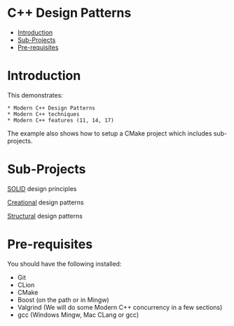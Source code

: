 # C++ Design Patterns


- [Introduction](#Introduction)
- [Sub-Projects](#Sub-Projects)
- [Pre-requisites](#Pre-requisites)



# Introduction

This demonstrates:

    * Modern C++ Design Patterns
    * Modern C++ techniques
    * Modern C++ features (11, 14, 17)

The example also shows how to setup a CMake project which includes sub-projects.


# Sub-Projects

[SOLID](solid-cpp) design principles

[Creational](creational-cpp) design patterns

[Structural](structural-cpp) design patterns

# Pre-requisites

You should have the following installed:

  * Git
  * CLion
  * CMake
  * Boost (on the path or in Mingw)
  * Valgrind (We will do some Modern C++ concurrency in a few sections)
  * gcc (Windows Mingw, Mac CLang or gcc)
